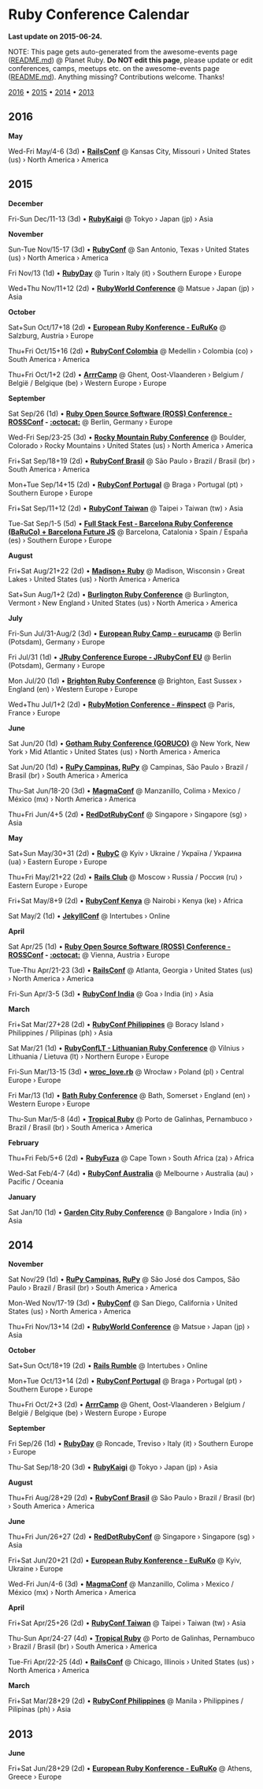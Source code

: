 # Ruby Conference Calendar

__Last update on 2015-06-24.__

NOTE: This page gets auto-generated from the awesome-events page ([README.md](README.md)) @ Planet Ruby.
**Do NOT edit this page**, please update or edit conferences, camps, meetups etc.
on the awesome-events page ([README.md](README.md)). Anything missing? Contributions welcome. Thanks!


[2016](#2016) • [2015](#2015) • [2014](#2014)  • [2013](#2013)


## 2016


**May**


Wed-Fri May/4-6 (3d) • **[RailsConf](http://railsconf.com)** @ Kansas City, Missouri › United States (us) › North America › America

## 2015


**December**


Fri-Sun Dec/11-13 (3d) • **[RubyKaigi](http://rubykaigi.org)** @ Tokyo › Japan (jp) › Asia

**November**


Sun-Tue Nov/15-17 (3d) • **[RubyConf](http://rubyconf.org)** @ San Antonio, Texas › United States (us) › North America › America

Fri Nov/13 (1d) • **[RubyDay](http://www.rubyday.it)** @ Turin › Italy (it) › Southern Europe › Europe

Wed+Thu Nov/11+12 (2d) • **[RubyWorld Conference](http://www.rubyworld-conf.org/en)** @ Matsue › Japan (jp) › Asia

**October**


Sat+Sun Oct/17+18 (2d) • **[European Ruby Konference - EuRuKo](http://euruko.org)** @ Salzburg, Austria › Europe

Thu+Fri Oct/15+16 (2d) • **[RubyConf Colombia](http://www.rubyconf.co)** @ Medellin › Colombia (co) › South America › America

Thu+Fri Oct/1+2 (2d) • **[ArrrCamp](http://arrrrcamp.be)** @ Ghent, Oost-Vlaanderen › Belgium / België / Belgique (be) › Western Europe › Europe

**September**


Sat Sep/26 (1d) • **[Ruby Open Source Software (ROSS) Conference - ROSSConf](http://rossconf.io) - [:octocat:](https://github.com/rossconf)** @ Berlin, Germany › Europe

Wed-Fri Sep/23-25 (3d) • **[Rocky Mountain Ruby Conference](http://rockymtnruby.com)** @ Boulder, Colorado › Rocky Mountains › United States (us) › North America › America

Fri+Sat Sep/18+19 (2d) • **[RubyConf Brasil](http://www.rubyconf.com.br)** @ São Paulo › Brazil / Brasil (br) › South America › America

Mon+Tue Sep/14+15 (2d) • **[RubyConf Portugal](http://rubyconf.pt)** @ Braga › Portugal (pt) › Southern Europe › Europe

Fri+Sat Sep/11+12 (2d) • **[RubyConf Taiwan](http://rubyconf.tw)** @ Taipei › Taiwan (tw) › Asia

Tue-Sat Sep/1-5 (5d) • **[Full Stack Fest - Barcelona Ruby Conference (BaRuCo) + Barcelona Future JS](http://www.fullstackfest.com)** @ Barcelona, Catalonia › Spain / España (es) › Southern Europe › Europe

**August**


Fri+Sat Aug/21+22 (2d) • **[Madison+ Ruby](http://madisonpl.us/ruby)** @ Madison, Wisconsin › Great Lakes › United States (us) › North America › America

Sat+Sun Aug/1+2 (2d) • **[Burlington Ruby Conference](http://www.burlingtonrubyconference.com)** @ Burlington, Vermont › New England › United States (us) › North America › America

**July**


Fri-Sun Jul/31-Aug/2 (3d) • **[European Ruby Camp - eurucamp](http://eurucamp.org)** @ Berlin (Potsdam), Germany › Europe

Fri Jul/31 (1d) • **[JRuby Conference Europe - JRubyConf EU](http://jrubyconf.eu)** @ Berlin (Potsdam), Germany › Europe

Mon Jul/20 (1d) • **[Brighton Ruby Conference](http://brightonruby.com)** @ Brighton, East Sussex › England (en) › Western Europe › Europe

Wed+Thu Jul/1+2 (2d) • **[RubyMotion Conference - #inspect](http://conference.rubymotion.com)** @ Paris, France › Europe

**June**


Sat Jun/20 (1d) • **[Gotham Ruby Conference (GORUCO)](http://goruco.com)** @ New York, New York › Mid Atlantic › United States (us) › North America › America

Sat Jun/20 (1d) • **[RuPy Campinas](http://campinas.rupy.com.br), [RuPy](http://rupy.com.br)** @ Campinas, São Paulo › Brazil / Brasil (br) › South America › America

Thu-Sat Jun/18-20 (3d) • **[MagmaConf](http://magmaconf.com)** @ Manzanillo, Colima › Mexico / México (mx) › North America › America

Thu+Fri Jun/4+5 (2d) • **[RedDotRubyConf](http://www.reddotrubyconf.com)** @ Singapore › Singapore (sg) › Asia

**May**


Sat+Sun May/30+31 (2d) • **[RubyC](http://rubyc.eu)** @ Kyiv › Ukraine / Україна / Украина (ua) › Eastern Europe › Europe

Thu+Fri May/21+22 (2d) • **[Rails Club](http://railsclub.ru)** @ Moscow › Russia / Россия (ru) › Eastern Europe › Europe

Fri+Sat May/8+9 (2d) • **[RubyConf Kenya](http://ruby-conf-ke.nairuby.org)** @ Nairobi › Kenya (ke) › Africa

Sat May/2 (1d) • **[JekyllConf](http://jekyllconf.com)** @ Intertubes › Online

**April**


Sat Apr/25 (1d) • **[Ruby Open Source Software (ROSS) Conference - ROSSConf](http://rossconf.io) - [:octocat:](https://github.com/rossconf)** @ Vienna, Austria › Europe

Tue-Thu Apr/21-23 (3d) • **[RailsConf](http://railsconf.com)** @ Atlanta, Georgia › United States (us) › North America › America

Fri-Sun Apr/3-5 (3d) • **[RubyConf India](http://rubyconfindia.org)** @ Goa › India (in) › Asia

**March**


Fri+Sat Mar/27+28 (2d) • **[RubyConf Philippines](http://rubyconf.ph)** @ Boracy Island › Philippines / Pilipinas (ph) › Asia

Sat Mar/21 (1d) • **[RubyConfLT - Lithuanian Ruby Conference](http://rubyconf.lt)** @ Vilnius › Lithuania / Lietuva (lt) › Northern Europe › Europe

Fri-Sun Mar/13-15 (3d) • **[wroc_love.rb](http://www.wrocloverb.com)** @ Wrocław › Poland (pl) › Central Europe › Europe

Fri Mar/13 (1d) • **[Bath Ruby Conference](http://bathruby.org)** @ Bath, Somerset › England (en) › Western Europe › Europe

Thu-Sun Mar/5-8 (4d) • **[Tropical Ruby](http://tropicalrb.com)** @ Porto de Galinhas, Pernambuco › Brazil / Brasil (br) › South America › America

**February**


Thu+Fri Feb/5+6 (2d) • **[RubyFuza](http://www.rubyfuza.org)** @ Cape Town › South Africa (za) › Africa

Wed-Sat Feb/4-7 (4d) • **[RubyConf Australia](http://www.rubyconf.org.au)** @ Melbourne › Australia (au) › Pacific / Oceania

**January**


Sat Jan/10 (1d) • **[Garden City Ruby Conference](http://www.gardencityruby.org)** @ Bangalore › India (in) › Asia

## 2014


**November**


Sat Nov/29 (1d) • **[RuPy Campinas](http://campinas.rupy.com.br), [RuPy](http://rupy.com.br)** @ São José dos Campos, São Paulo › Brazil / Brasil (br) › South America › America

Mon-Wed Nov/17-19 (3d) • **[RubyConf](http://rubyconf.org)** @ San Diego, California › United States (us) › North America › America

Thu+Fri Nov/13+14 (2d) • **[RubyWorld Conference](http://www.rubyworld-conf.org/en)** @ Matsue › Japan (jp) › Asia

**October**


Sat+Sun Oct/18+19 (2d) • **[Rails Rumble](https://railsrumble.com)** @ Intertubes › Online

Mon+Tue Oct/13+14 (2d) • **[RubyConf Portugal](http://rubyconf.pt)** @ Braga › Portugal (pt) › Southern Europe › Europe

Thu+Fri Oct/2+3 (2d) • **[ArrrCamp](http://arrrrcamp.be)** @ Ghent, Oost-Vlaanderen › Belgium / België / Belgique (be) › Western Europe › Europe

**September**


Fri Sep/26 (1d) • **[RubyDay](http://www.rubyday.it)** @ Roncade, Treviso › Italy (it) › Southern Europe › Europe

Thu-Sat Sep/18-20 (3d) • **[RubyKaigi](http://rubykaigi.org)** @ Tokyo › Japan (jp) › Asia

**August**


Thu+Fri Aug/28+29 (2d) • **[RubyConf Brasil](http://www.rubyconf.com.br)** @ São Paulo › Brazil / Brasil (br) › South America › America

**June**


Thu+Fri Jun/26+27 (2d) • **[RedDotRubyConf](http://www.reddotrubyconf.com)** @ Singapore › Singapore (sg) › Asia

Fri+Sat Jun/20+21 (2d) • **[European Ruby Konference - EuRuKo](http://euruko.org)** @ Kyiv, Ukraine › Europe

Wed-Fri Jun/4-6 (3d) • **[MagmaConf](http://magmaconf.com)** @ Manzanillo, Colima › Mexico / México (mx) › North America › America

**April**


Fri+Sat Apr/25+26 (2d) • **[RubyConf Taiwan](http://rubyconf.tw)** @ Taipei › Taiwan (tw) › Asia

Thu-Sun Apr/24-27 (4d) • **[Tropical Ruby](http://tropicalrb.com)** @ Porto de Galinhas, Pernambuco › Brazil / Brasil (br) › South America › America

Tue-Fri Apr/22-25 (4d) • **[RailsConf](http://railsconf.com)** @ Chicago, Illinois › United States (us) › North America › America

**March**


Fri+Sat Mar/28+29 (2d) • **[RubyConf Philippines](http://rubyconf.ph)** @ Manila › Philippines / Pilipinas (ph) › Asia

## 2013


**June**


Fri+Sat Jun/28+29 (2d) • **[European Ruby Konference - EuRuKo](http://euruko.org)** @ Athens, Greece › Europe
